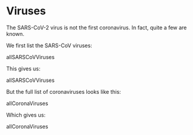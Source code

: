 # Viruses

The SARS-CoV-2 virus is not the first coronavirus. In fact, quite a few are known.

We first list the SARS-CoV viruses:

<sparql>allSARSCoVViruses</sparql>

This gives us:

<out>allSARSCoVViruses</out>

But the full list of coronaviruses looks like this:

<sparql>allCoronaViruses</sparql>

Which gives us:

<out>allCoronaViruses</out>
